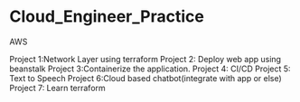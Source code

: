 # Cloud_Engineer_Practice
AWS

Project 1:Network Layer using terraform
Project 2: Deploy web  app using beanstalk
Project 3:Containerize the application.
Project 4: CI/CD
Project 5: Text to Speech
Project 6:Cloud based chatbot(integrate with app or else)
Project 7:  Learn terraform
